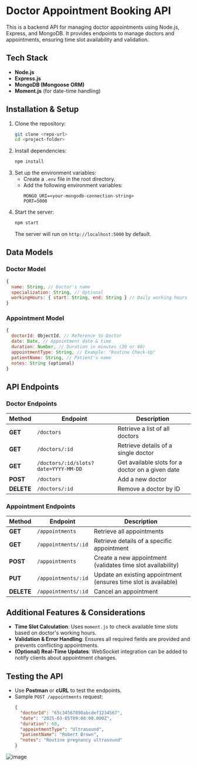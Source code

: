 # Doctor Appointment Booking API

This is a backend API for managing doctor appointments using Node.js, Express, and MongoDB. It provides endpoints to manage doctors and appointments, ensuring time slot availability and validation.

## Tech Stack
- **Node.js**
- **Express.js**
- **MongoDB (Mongoose ORM)**
- **Moment.js** (for date-time handling)

## Installation & Setup

1. Clone the repository:
   ```sh
   git clone <repo-url>
   cd <project-folder>
   ```
2. Install dependencies:
   ```sh
   npm install
   ```
3. Set up the environment variables:
   - Create a `.env` file in the root directory.
   - Add the following environment variables:
     ```env
     MONGO_URI=<your-mongodb-connection-string>
     PORT=5000
     ```
4. Start the server:
   ```sh
   npm start
   ```
   The server will run on `http://localhost:5000` by default.

## Data Models

### Doctor Model
```js
{
  name: String, // Doctor's name
  specialization: String, // Optional
  workingHours: { start: String, end: String } // Daily working hours
}
```
### Appointment Model
```js
{
  doctorId: ObjectId, // Reference to Doctor
  date: Date, // Appointment date & time
  duration: Number, // Duration in minutes (30 or 60)
  appointmentType: String, // Example: "Routine Check-Up"
  patientName: String, // Patient's name
  notes: String (optional)
}
```

## API Endpoints

### Doctor Endpoints
| Method | Endpoint | Description |
|--------|---------|-------------|
| **GET** | `/doctors` | Retrieve a list of all doctors |
| **GET** | `/doctors/:id` | Retrieve details of a single doctor |
| **GET** | `/doctors/:id/slots?date=YYYY-MM-DD` | Get available slots for a doctor on a given date |
| **POST** | `/doctors` | Add a new doctor |
| **DELETE** | `/doctors/:id` | Remove a doctor by ID |

### Appointment Endpoints
| Method | Endpoint | Description |
|--------|---------|-------------|
| **GET** | `/appointments` | Retrieve all appointments |
| **GET** | `/appointments/:id` | Retrieve details of a specific appointment |
| **POST** | `/appointments` | Create a new appointment (validates time slot availability) |
| **PUT** | `/appointments/:id` | Update an existing appointment (ensures time slot is available) |
| **DELETE** | `/appointments/:id` | Cancel an appointment |

## Additional Features & Considerations

- **Time Slot Calculation**: Uses `moment.js` to check available time slots based on doctor's working hours.
- **Validation & Error Handling**: Ensures all required fields are provided and prevents conflicting appointments.
- **(Optional) Real-Time Updates**: WebSocket integration can be added to notify clients about appointment changes.

## Testing the API
- Use **Postman** or **cURL** to test the endpoints.
- Sample `POST /appointments` request:
  ```json
  {
    "doctorId": "65c34567890abcdef1234567",
    "date": "2025-03-05T09:00:00.000Z",
    "duration": 60,
    "appointmentType": "Ultrasound",
    "patientName": "Robert Brown",
    "notes": "Routine pregnancy ultrasound"
  }
  ```
![image](https://github.com/user-attachments/assets/e34c791c-bfbe-47aa-95d9-e49ffc518c55)

